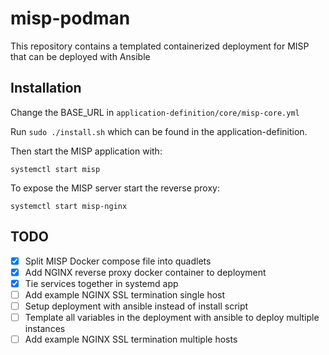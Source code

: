 # misp-podman
This repository contains a templated containerized deployment for MISP that can be deployed with Ansible


## Installation

Change the BASE_URL in `application-definition/core/misp-core.yml`

Run `sudo ./install.sh` which can be found in the application-definition.

Then start the MISP application with: 

`systemctl start misp`

To expose the MISP server start the reverse proxy:

`systemctl start misp-nginx`

## TODO
- [x] Split MISP Docker compose file into quadlets
- [x] Add NGINX reverse proxy docker container to deployment
- [x] Tie services together in systemd app
- [ ] Add example NGINX SSL termination single host
- [ ] Setup deployment with ansible instead of install script
- [ ] Template all variables in the deployment with ansible to deploy multiple instances  
- [ ] Add example NGINX SSL termination multiple hosts
